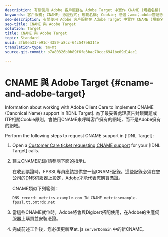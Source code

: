 ```yaml
---
description: 有關使用 Adobe 客戶服務在 Adobe Target 中實作 CNAME (規範名稱) 支援的資訊。
keywords: 客戶服務; CNAME; 憑證程式; 規範名稱; Cookie; 憑證；amc；adobe管理憑證
seo-description: 有關使用 Adobe 客戶服務在 Adobe Target 中實作 CNAME (規範名稱) 支援的資訊。
seo-title: CNAME 與 Adobe Target
solution: Target
title: CNAME 與 Adobe Target
topic: Standard
uuid: 3fb0ea31-e91d-4359-a8cc-64c547e6314e
translation-type: tm+mt
source-git-commit: b7a80326b0b89f6fe3bac70ccc6941be09d14ac1

---
```



# CNAME 與 Adobe Target {#cname-and-adobe-target}

Information about working with Adobe Client Care to implement CNAME (Canonical Name) support in [!DNL Target]. 為了最妥善處理廣告封鎖問題或ITP相關Cookie原則，會使用CNAME來呼叫客戶擁有的網域，而不是Adobe擁有的網域。

Perform the following steps to request CNAME support in [!DNL Target]:

1. Open a [Customer Care ticket requesting CNAME support](/help/cmp-resources-and-contact-information.md#reference_ACA3391A00EF467B87930A450050077C) for your [!DNL Target] calls.

1. 建立CNAME記錄(請參閱下面的指示)。

   在收到票證時，FPSSL專員應該提供您一組CNAME記錄。這些記錄必須在您公司的DNS伺服器上設定，Adobe才能代表您購買憑證。

   CNAME類似下列範例：

   `DNS record: metrics.example.com IN CNAME metricsexample-fpssl.tt.omtrdc.net`

1. 當這些CNAME就位時，Adobe將會與Digicert搭配使用，在Adobe的生產伺服器上購買並安裝憑證。

1. 完成前述工作後，您必須更新至at. js `serverDomain` 中的新CNAME。
